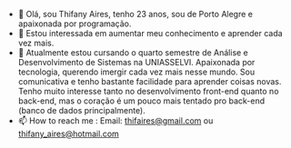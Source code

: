 - 👋 Olá, sou Thifany Aires, tenho 23 anos, sou de Porto Alegre e apaixonada por programação.
- 👀 Estou interessada em aumentar meu conhecimento e aprender cada vez mais.
- 🌱 Atualmente estou cursando o quarto semestre de Análise e Desenvolvimento de Sistemas na UNIASSELVI. Apaixonada por tecnologia, querendo imergir cada vez mais nesse mundo. Sou comunicativa e tenho bastante facilidade para aprender coisas novas. Tenho muito interesse tanto no desenvolvimento front-end quanto no back-end, mas o coração é um pouco mais tentado pro back-end (banco de dados principalmente).
- 📫 How to reach me : Email: thifaires@gmail.com ou thifany_aires@hotmail.com


<!---
thifanyaires/thifanyaires is a ✨ special ✨ repository because its `README.md` (this file) appears on your GitHub profile.
You can click the Preview link to take a look at your changes.
--->
